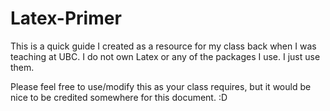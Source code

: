 # Latex-Primer
This is a quick guide I created as a resource for my class back when I was teaching at UBC. I do not own Latex or any of the packages I use. I just use them.

Please feel free to use/modify this as your class requires, but it would be nice to be credited somewhere for this document. :D
